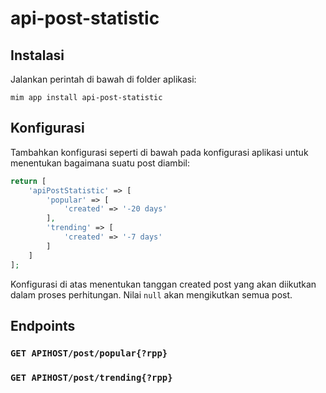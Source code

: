 # api-post-statistic

## Instalasi

Jalankan perintah di bawah di folder aplikasi:

```
mim app install api-post-statistic
```

## Konfigurasi

Tambahkan konfigurasi seperti di bawah pada konfigurasi aplikasi
untuk menentukan bagaimana suatu post diambil:

```php
return [
    'apiPostStatistic' => [
        'popular' => [
            'created' => '-20 days'
        ],
        'trending' => [
            'created' => '-7 days'
        ]
    ]
];
```

Konfigurasi di atas menentukan tanggan created post yang akan diikutkan dalam
proses perhitungan. Nilai `null` akan mengikutkan semua post.

## Endpoints

### `GET APIHOST/post/popular{?rpp}`

### `GET APIHOST/post/trending{?rpp}`